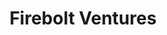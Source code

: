 ---
layout: firm_page
title: "Firebolt Ventures"
id: "fireboltventures.com"
permalink: "/fireboltventuresfireboltventures.com/"
website: "https://www.fireboltventures.com"
offices: "Palo Alto (United States)"
investment_stages: "Seed, Series A, Series B"
portfolio_companies: "Skylight, Cyral, Nearside, Pronto, Bouncer, Shelf Engine, Accurics, BluBracket, Kloud.io, CloudVector"
portfolio_link: ""
investment_markets: "Software, Fintech"
founded_year: "2014"
description: "Firebolt Ventures partners with founders early, invests throughout the company lifecycle, and aims to be their most impactful investor. They help extraordinary founders build enduring companies."
linkedin: "https://www.linkedin.com/company/firebolt-ventures"
twitter: ""
instagram: ""
team_page: ""
investor_type: "Venture Capital"
crunchbase: "https://www.crunchbase.com/organization/firebolt-ventures"
pitchbook: "https://pitchbook.com/profiles/investor/100582-75"

# SEO Optimization
meta_title: "Firebolt Ventures - VC Firm - projectstartups.com"
meta_description: "Firebolt Ventures, Firebolt Ventures partners with founders early, invests throughout the company lifecycle, and aims to be their most impactful investor. They help extr..."
meta_keywords: "Firebolt Ventures, Software, Fintech, VC firm, venture capital, startup investor, projectstartups.com"
canonical_url: "https://vc.projectstartups.com/fireboltventuresfireboltventures.com/"
---